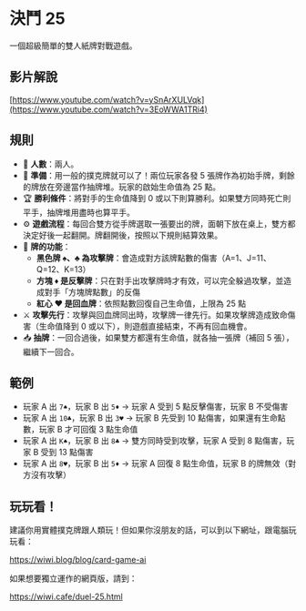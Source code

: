 # 決鬥 25

一個超級簡單的雙人紙牌對戰遊戲。

## 影片解說

[https://www.youtube.com/watch?v=ySnArXULVqk](https://www.youtube.com/watch?v=3EoWWA1TRi4)

## 規則

- 👥 **人數**：兩人。
- 🎒 **準備**：用一般的撲克牌就可以了！兩位玩家各發 5 張牌作為初始手牌，剩餘的牌放在旁邊當作抽牌堆。玩家的啟始生命值為 25 點。
- 🏆 **勝利條件**：將對手的生命值降到 0 或以下則算勝利。如果雙方同時死亡則平手，抽牌堆用盡時也算平手。
- ⚙️ **遊戲流程**：每回合雙方從手牌選取一張要出的牌，面朝下放在桌上，雙方都決定好後一起翻開。牌翻開後，按照以下規則結算效果。
- 🧩 **牌的功能**：
	- **黑色牌 ♠️、♣️ 為攻擊牌**：會造成對方該牌點數的傷害（A=1、J=11、Q=12、K=13）
	- **方塊 ♦️ 是反擊牌**：只在對手出攻擊牌時才有效，可以完全躲過攻擊，並造成對手「方塊牌點數」的反傷
	- **紅心 ♥️ 是回血牌**：依照點數回復自己生命值，上限為 25 點
- ⚔️ **攻擊先行**：攻擊與回血牌同出時，攻擊牌一律先行。如果攻擊牌造成致命傷害（生命值降到 0 或以下），則遊戲直接結束，不再有回血機會。
- 📥 **抽牌**：一回合過後，如果雙方都還有生命值，就各抽一張牌（補回 5 張），繼續下一回合。

## 範例

- 玩家 A 出 `7♠️`，玩家 B 出 `5♦️` → 玩家 A 受到 5 點反擊傷害，玩家 B 不受傷害
- 玩家 A 出 `10♣️`，玩家 B 出 `3♥️` → 玩家 B 先受到 10 點傷害，如果還有生命點數，玩家 B 才可回復 3 點生命值
- 玩家 A 出 `K♠️`，玩家 B 出 `8♣️` → 雙方同時受到攻擊，玩家 A 受到 8 點傷害，玩家 B 受到 13 點傷害
- 玩家 A 出 `8♥️`，玩家 B 出 `5♦️` → 玩家 A 回復 8 點生命值，玩家 B 的牌無效（對方沒有攻擊）

## 玩玩看！

建議你用實體撲克牌跟人類玩！但如果你沒朋友的話，可以到以下網址，跟電腦玩玩看：

https://wiwi.blog/blog/card-game-ai

如果想要獨立運作的網頁版，請到：

https://wiwi.cafe/duel-25.html
